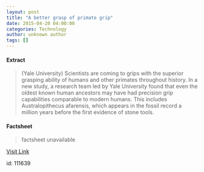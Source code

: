 ```yaml
---
layout: post
title: "A better grasp of primate grip"
date: 2015-04-20 04:00:00
categories: Technology
author: unknown author
tags: []
---
```



#### Extract
>(Yale University) Scientists are coming to grips with the superior grasping ability of humans and other primates throughout history. In a new study, a research team led by Yale University found that even the oldest known human ancestors may have had precision grip capabilities comparable to modern humans. This includes Australopithecus afarensis, which appears in the fossil record a million years before the first evidence of stone tools.

#### Factsheet
>factsheet unavailable

[Visit Link](http://www.eurekalert.org/pub_releases/2015-04/yu-abg042015.php)

id:  111639
